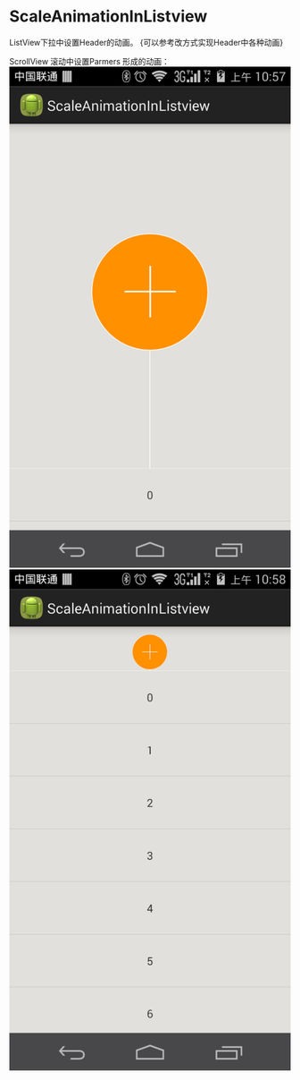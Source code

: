 # ScaleAnimationInListview
ListView下拉中设置Header的动画。
{可以参考改方式实现Header中各种动画}

ScrollView 滚动中设置Parmers 形成的动画：
![github](https://github.com/lorcanluo/lorcanluo.github.io/blob/master/pictures/header_scroll_anim1.png "github")
![github](https://github.com/lorcanluo/lorcanluo.github.io/blob/master/pictures/header_scroll_anim2.png "github")
